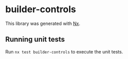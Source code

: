 # builder-controls

This library was generated with [Nx](https://nx.dev).

## Running unit tests

Run `nx test builder-controls` to execute the unit tests.
